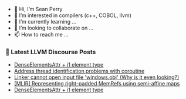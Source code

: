 - 👋 Hi, I’m Sean Perry
- 👀 I’m interested in compilers (c++, COBOL, llvm)
- 🌱 I’m currently learning ...
- 💞️ I’m looking to collaborate on ...
- 📫 How to reach me ...

<!---
s66perry/s66perry is a ✨ special ✨ repository because its `README.md` (this file) appears on your GitHub profile.
You can click the Preview link to take a look at your changes.
--->
### 📕 Latest LLVM Discourse Posts

<!-- DISCOURSE-LLVM:START -->
- [DenseElementsAttr + i1 element type](https://discourse.llvm.org/t/denseelementsattr-i1-element-type/62525#post_12)
- [Address thread identification problems with coroutine](https://discourse.llvm.org/t/address-thread-identification-problems-with-coroutine/62015?page=3#post_45)
- [Linker cannot open input file &#39;windows.obj&#39; &lpar;Why is it even looking?&rpar;](https://discourse.llvm.org/t/linker-cannot-open-input-file-windows-obj-why-is-it-even-looking/62610#post_1)
- [[MLIR] Representing right-padded MemRefs using semi-affine maps](https://discourse.llvm.org/t/mlir-representing-right-padded-memrefs-using-semi-affine-maps/62608#post_1)
- [DenseElementsAttr + i1 element type](https://discourse.llvm.org/t/denseelementsattr-i1-element-type/62525#post_11)
<!-- DISCOURSE-LLVM:END -->
